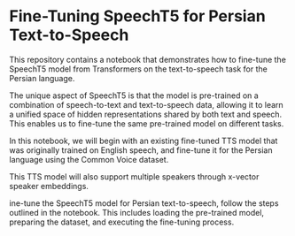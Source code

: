 # Fine-Tuning SpeechT5 for Persian Text-to-Speech

This repository contains a notebook that demonstrates how to fine-tune the SpeechT5 model from Transformers on the text-to-speech task for the Persian language.

The unique aspect of SpeechT5 is that the model is pre-trained on a combination of speech-to-text and text-to-speech data, allowing it to learn a unified space of hidden representations shared by both text and speech. This enables us to fine-tune the same pre-trained model on different tasks.

In this notebook, we will begin with an existing fine-tuned TTS model that was originally trained on English speech, and fine-tune it for the Persian language using the Common Voice dataset.

This TTS model will also support multiple speakers through x-vector speaker embeddings.

ine-tune the SpeechT5 model for Persian text-to-speech, follow the steps outlined in the notebook. This includes loading the pre-trained model, preparing the dataset, and executing the fine-tuning process.
